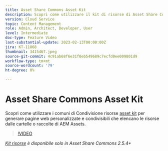 ```yaml
---
title: Asset Share Commons Asset Kit
description: Scopri come utilizzare il kit di risorse di Asset Share Common per generare pagine web personalizzate che elencano risorse dalle cartelle o raccolte di AEM Assets.
version: Cloud Service
topic: Content Management
role: Admin, Architect, Developer, User
level: Intermediate
doc-type: Feature Video
last-substantial-update: 2023-02-13T00:00:00Z
jira: KT-11868
thumbnail: 3415467.jpeg
source-git-commit: 4c91ab68f6e31f0eb549689c7ecfd0ee009801d9
workflow-type: tm+mt
source-wordcount: '79'
ht-degree: 0%

---
```



# Asset Share Commons Asset Kit

Scopri come utilizzare i comuni di Condivisione risorse [asset kit](https://opensource.adobe.com/asset-share-commons/pages/asset-kit/overview/) per generare pagine web personalizzate e condivisibili che elencano le risorse dalle cartelle o raccolte di AEM Assets.

>[!VIDEO](https://video.tv.adobe.com/v/3415467?quality=12&learn=on)

_[Kit risorse](https://opensource.adobe.com/asset-share-commons/pages/asset-kit/overview/) è disponibile solo in Asset Share Commons 2.5.4+_
